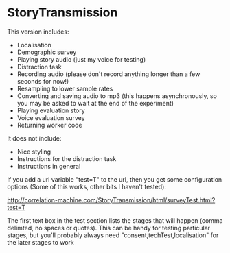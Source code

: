 # StoryTransmission

This version includes:

-  Localisation
-  Demographic survey
-  Playing story audio (just my voice for testing)
-  Distraction task
-  Recording audio (please don't record anything longer than a few seconds for now!)
-  Resampling to lower sample rates
-  Converting and saving audio to mp3 (this happens asynchronously, so you may be asked to wait at the end of the experiment)
-  Playing evaluation story
-  Voice evaluation survey
-  Returning worker code

It does not include:

-  Nice styling
-  Instructions for the distraction task
-  Instructions in general

If you add a url variable "test=T" to the url, then you get some configuration options (Some of this works, other bits I haven't tested):

http://correlation-machine.com/StoryTransmission/html/surveyTest.html?test=T

The first text box in the test section lists the stages that will happen (comma delimted, no spaces or quotes).  This can be handy for testing particular stages, but you'll probably always need "consent,techTest,localisation" for the later stages to work
